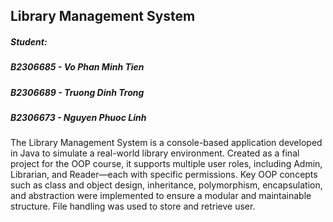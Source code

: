## Library Management System
##### Student:
##### B2306685 - Vo Phan Minh Tien
##### B2306689 - Truong Dinh Trong
##### B2306673 - Nguyen Phuoc Linh
The Library Management System is a console-based application developed in Java to simulate a real-world library environment. Created as a final project for the OOP course, it supports multiple user roles, including Admin, Librarian, and Reader—each with specific permissions. Key OOP concepts such as class and object design, inheritance, polymorphism, encapsulation, and abstraction were implemented to ensure a modular and maintainable structure. File handling was used to store and retrieve user.

